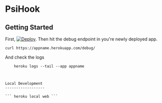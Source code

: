 

PsiHook
===========

Getting Started
-----------------

First, [![Deploy](https://www.herokucdn.com/deploy/button.svg)](https://heroku.com/deploy).
Then hit the debug endpoint in you're newly deployed app.

``` curl https://appname.herokuapp.com/debug/ ```

And check the logs

``` 
    heroku logs --tail --app appname
    


Local Development
------------------

``` heroku local web ```
